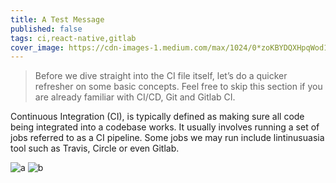 ```yaml
---
title: A Test Message
published: false
tags: ci,react-native,gitlab
cover_image: https://cdn-images-1.medium.com/max/1024/0*zoKBYDQXHpqWod1E.png
---
```


> Before we dive straight into the CI file itself, let’s do a quicker refresher on some basic concepts. Feel free to skip this section if you are already familiar with CI/CD, Git and Gitlab CI.

Continuous Integration (CI), is typically defined as making sure all code being integrated into a codebase works. It usually involves running a set of jobs referred to as a CI pipeline. Some jobs we may run include lintinusuasia tool such as Travis, Circle or even Gitlab.

![a](images/a.png)
![b](images/b.jpg)